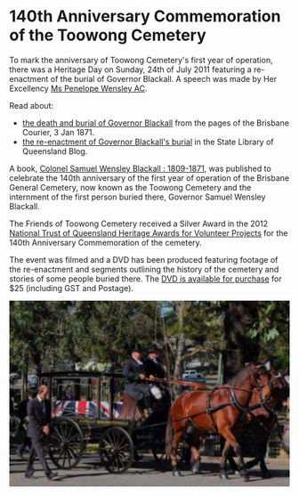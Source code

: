 # 140th Anniversary Commemoration of the Toowong Cemetery

To mark the anniversary of Toowong Cemetery's first year of operation, there was a Heritage Day on Sunday, 24th of July 2011 featuring a re-enactment of the burial of Governor Blackall. A speech was made by Her Excellency [Ms Penelope Wensley AC](https://en.wikipedia.org/wiki/Penelope_Wensley). 

Read about:

- [the death and burial of Governor Blackall](https://trove.nla.gov.au/list/10498) from the pages of the Brisbane Courier, 3 Jan 1871.
- [the re-enactment of Governor Blackall's burial](https://www.slq.qld.gov.au/blog/toowong-cemetery-marks-140-years) in the State Library of Queensland Blog.

A book, [Colonel Samuel Wensley Blackall : 1809-1871](https://catalogue.nla.gov.au/Record/5581999), was published to celebrate the 140th anniversary of the first year of operation of the Brisbane General Cemetery, now known as the Toowong Cemetery and the internment of the first person buried there, Governor Samuel Wensley Blackall.

The Friends of Toowong Cemetery received a Silver Award in the 2012 [National Trust of Queensland Heritage Awards for Volunteer Projects](https://www.nationaltrustqld.org.au/what-we-do/heritage-awards) for the 140th Anniversary Commemoration of the cemetery.

The event was filmed and a DVD has been produced featuring footage of the re-enactment and segments outlining the history of the cemetery and stories of some people buried there. The [DVD is available for purchase](mailto://inquiries@fotc.org.au) for $25 (including GST and Postage).

![Re-enactment of the burial of Governor Blackall](../assets/140-commemoration.png)
